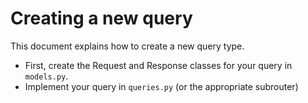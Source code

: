 # Creating a new query

This document explains how to create a new query type.

-   First, create the Request and Response classes for your query in `models.py`.
-   Implement your query in `queries.py` (or the appropriate subrouter)
